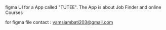figma UI for a App called "TUTEE".
The App is about Job Finder and online Courses

for figma file contact : vamsiambati203@gmail.com
